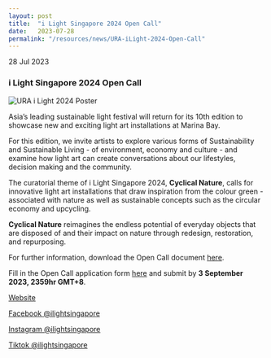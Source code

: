 ```yaml
---
layout: post
title:  "i Light Singapore 2024 Open Call"
date:   2023-07-28
permalink: "/resources/news/URA-iLight-2024-Open-Call"
---
```

28 Jul 2023

### **i Light Singapore 2024 Open Call**

![URA i Light 2024 Poster](/images/URA_iLight_2024.jpg)

Asia’s leading sustainable light festival will return for its 10th edition to showcase new and exciting light art installations at Marina Bay.

For this edition, we invite artists to explore various forms of Sustainability and Sustainable Living - of environment, economy and culture - and examine how light art can create conversations about our lifestyles, decision making and the community.

The curatorial theme of i Light Singapore 2024, **Cyclical Nature**, calls for innovative light art installations that draw inspiration from the colour green - associated with nature as well as sustainable concepts such as the circular economy and upcycling.

**Cyclical Nature** reimagines the endless potential of everyday objects that are disposed of and their impact on nature through redesign, restoration, and repurposing.

For further information, download the Open Call document [here](https://www.ilightsingapore.gov.sg/files/i%20light%20singapore%202024%20%E2%80%93%20open%20call.pdf).

Fill in the Open Call application form [here](https://www.ilightsingapore.gov.sg/ilsg24-calls/open-call/) and submit by **3 September 2023, 2359hr GMT+8**.

[Website](https://www.ilightsingapore.gov.sg/)<br/>

[Facebook @ilightsingapore](https://www.facebook.com/ilightsingapore/)<br/>

[Instagram @ilightsingapore](https://www.instagram.com/ilightsingapore/)<br/>

[Tiktok @ilightsingapore](https://www.tiktok.com/@ilightsingapore/)
 

